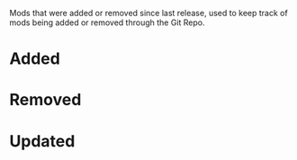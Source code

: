 Mods that were added or removed since last release, used to keep track of mods being added or removed through the Git Repo. 

# Added

# Removed

# Updated 
